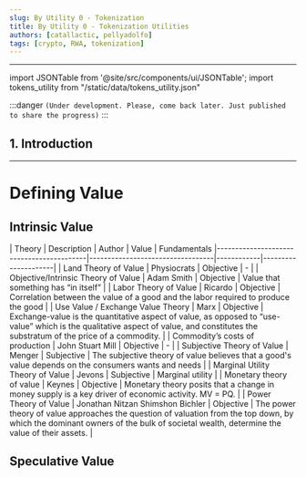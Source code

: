 ```yaml
---
slug: By Utility 0 - Tokenization
title: By Utility 0 - Tokenization Utilities
authors: [catallactic, pellyadolfo]
tags: [crypto, RWA, tokenization]
---
```

---

import JSONTable from '@site/src/components/ui/JSONTable';
import tokens_utility from "/static/data/tokens_utility.json"

:::danger
`(Under development. Please, come back later. Just published to share the progress)`
:::

## 1. Introduction
---

# Defining Value



## Intrinsic Value

| Theory     | Description   							 | Author                           | Value 	   | Fundamentals
|------------------------------------------|----------------------------------|------------|---------------------|
| Land Theory of Value                     | Physiocrats				              | Objective  | -                   |
| Objective/Intrinsic Theory of Value      | Adam Smith                       | Objective	 | Value that something has “in itself”                   |
| Labor Theory of Value           	       | Ricardo                          | Objective	 | Correlation between the value of a good and the labor required to produce the good |
| Use Value / Exchange Value Theory        | Marx                             | Objective  | Exchange-value is the quantitative aspect of value, as opposed to “use-value” which is the qualitative aspect of value, and constitutes the substratum of the price of a commodity. |
| Commodity’s costs of production 	       | John Stuart Mill                 | Objective  | -                   |
| Subjective Theory of Value      		     | Menger                           | Subjective | The subjective theory of value believes that a good's value depends on the consumers wants and needs |
| Marginal Utility Theory of Value  	     | Jevons                           | Subjective | Marginal utility |
| Monetary theory of value          	     | Keynes                           | Objective  | Monetary theory posits that a change in money supply is a key driver of economic activity. MV = PQ.              |
| Power Theory of Value 	                 | Jonathan Nitzan Shimshon Bichler | Objective  | The power theory of value approaches the question of valuation from the top down, by which the dominant owners of the bulk of societal wealth, determine the value of their assets. |



## Speculative Value

